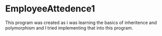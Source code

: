 # EmployeeAttedence1
 This program was created as i was learning the basics of inheritence and polymorphism and I tried implementing that into this program. 
